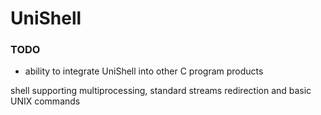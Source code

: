 # UniShell
### TODO
* ability to integrate UniShell into other C program products

shell supporting multiprocessing, standard streams redirection and basic UNIX commands
